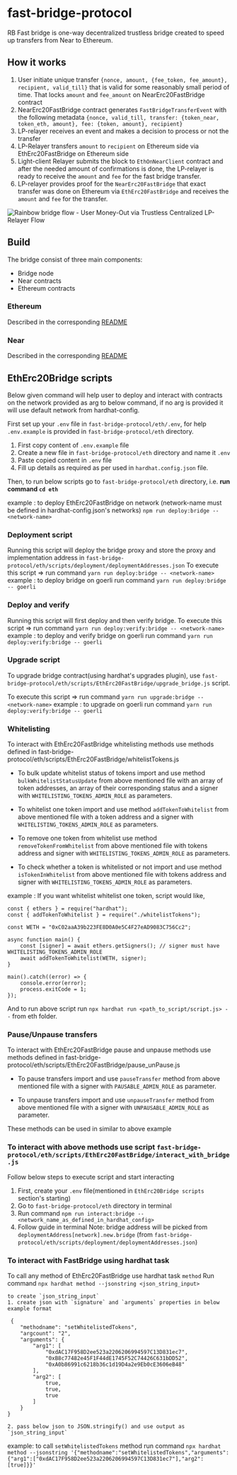 # fast-bridge-protocol

RB Fast bridge is one-way decentralized trustless bridge created to speed up transfers from Near to Ethereum.

## How it works
1) User initiate unique transfer `{nonce, amount, {fee_token, fee_amount}, recipient, valid_till}` that is valid for some reasonably small period of time. That locks `amount` and `fee_amount` on NearErc20FastBridge contract
2) NearErc20FastBridge contract generates `FastBridgeTransferEvent` with the following metadata `{nonce, valid_till, transfer: {token_near, token_eth, amount}, fee: {token, amount}, recipient}`
3) LP-relayer receives an event and makes a decision to process or not the transfer
4) LP-Relayer transfers `amount` to `recipient` on Ethereum side via EthErc20FastBridge on Ethereum side
5) Light-client Relayer submits the block to `EthOnNearClient` contract and after the needed amount of confirmations is done, the LP-relayer is ready to receive the `amount` and `fee` for the fast bridge transfer.
6) LP-relayer provides proof for the `NearErc20FastBridge` that exact transfer was done on Ethereum via `EthErc20FastBridge` and receives the `amount` and `fee` for the transfer.

![Rainbow bridge flow - User Money-Out via Trustless Centralized LP-Relayer Flow](https://user-images.githubusercontent.com/91728093/178957579-66c43881-561d-4151-be9f-426928901965.jpg)

## Build
The bridge consist of three main components:
* Bridge node
* Near contracts
* Ethereum contracts

### Ethereum
Described in the corresponding [README](eth/README.md)

### Near
Described in the corresponding [README](near/README.md)


## EthErc20Bridge scripts
Below given command will help user to deploy and interact with contracts on the network provided as arg to below command, if no arg is provided it will use default network from hardhat-config.

First set up your `.env` file in `fast-bridge-protocol/eth/.env`, for help `.env.example` is provided in `fast-bridge-protocol/eth` directory.
1. First copy content of `.env.example` file
2. Create a new file in `fast-bridge-protocol/eth` directory and name it `.env`
3. Paste copied content in `.env` file 
4. Fill up details as required as per used in `hardhat.config.json` file.

Then, to run below scripts go to `fast-bridge-protocol/eth` directory, i.e. **run command `cd eth`**

example : to deploy EthErc20FastBridge on <network-name> network (network-name must be defined in hardhat-config.json's networks)
`npm run deploy:bridge -- <network-name>`

### Deployment script
Running this script will deploy the bridge proxy and store the proxy and implementation address in `fast-bridge-protocol/eth/scripts/deployment/deploymentAddresses.json`
To execute this script => run command `yarn run deploy:bridge -- <network-name>`
example : to deploy bridge on goerli run command `yarn run deploy:bridge -- goerli`

### Deploy and verify
Running this script will first deploy and then verify bridge.
To execute this script => run command `yarn run deploy:verify:bridge -- <network-name>`
example : to deploy and verify bridge on goerli run command `yarn run deploy:verify:bridge -- goerli`

### Upgrade script 
To upgrade bridge contract(using hardhat's upgrades plugin), use `fast-bridge-protocol/eth/scripts/EthErc20FastBridge/upgrade_bridge.js` script.
<!-- Before upgrading, go to file `fast-bridge-protocol/eth/scripts/EthErc20FastBridge/upgrade_bridge.js` and update current bridge proxy address at line 7. -->

To execute this script => run command `yarn run upgrade:bridge -- <network-name>`
example : to upgrade on goerli run command `yarn run deploy:verify:bridge -- goerli`

### Whitelisting
To interact with EthErc20FastBridge whitelisting methods use methods defined in fast-bridge-protocol/eth/scripts/EthErc20FastBridge/whitelistTokens.js

* To bulk update whitelist status of tokens import and use method `bulkWhitelistStatusUpdate` from above mentioned file with an array of token addresses, an array of their corresponding status and a signer with `WHITELISTING_TOKENS_ADMIN_ROLE` as parameters.

* To whitelist one token import and use method `addTokenToWhitelist` from above mentioned file with a token address and a signer with `WHITELISTING_TOKENS_ADMIN_ROLE` as parameters.

* To remove one token from whitelist use method `removeTokenFromWhitelist` from above mentioned file with tokens address and signer with `WHITELISTING_TOKENS_ADMIN_ROLE` as parameters.

* To check whether a token is whitelisted or not import and use method `isTokenInWhitelist` from above mentioned file with tokens address and signer with `WHITELISTING_TOKENS_ADMIN_ROLE` as parameters.  

example : If you want whitelist whitelist one token, script would like,
```
const { ethers } = require("hardhat");
const { addTokenToWhitelist } = require("./whitelistTokens");

const WETH = "0xC02aaA39b223FE8D0A0e5C4F27eAD9083C756Cc2";

async function main() {
    const [signer] = await ethers.getSigners(); // signer must have WHITELISTING_TOKENS_ADMIN_ROLE
    await addTokenToWhitelist(WETH, signer);
}

main().catch((error) => {
    console.error(error);
    process.exitCode = 1;
});
```
And to run above script run `npx hardhat run <path_to_script/script.js> --` from eth folder.

### Pause/Unpause transfers
To interact with EthErc20FastBridge pause and unpause methods use methods defined in fast-bridge-protocol/eth/scripts/EthErc20FastBridge/pause_unPause.js

* To pause transfers import and use `pauseTransfer` method from above mentioned file with a signer with `PAUSABLE_ADMIN_ROLE` as parameter. 

* To unpause transfers import and use `unpauseTransfer` method from above mentioned file with a signer with `UNPAUSABLE_ADMIN_ROLE` as parameter. 

These methods can be used in similar to above example

### To interact with above methods use script `fast-bridge-protocol/eth/scripts/EthErc20FastBridge/interact_with_bridge.js`
Follow below steps to execute script and start interacting
1. First, create your `.env` file(mentioned in `EthErc20Bridge scripts` section's starting)
2. Go to `fast-bridge-protocol/eth` directory in terminal
3. Run command `npm run interact:bridge -- <network_name_as_defined_in_hardhat_config>` 
4. Follow guide in terminal
Note: bridge address will be picked from `deploymentAddress[network].new.bridge` (from `fast-bridge-protocol/eth/scripts/deployment/deploymentAddresses.json`)

### To interact with FastBridge using hardhat task
To call any method of EthErc20FastBridge use hardhat task `method` 
Run command `npx hardhat method --jsonstring <json_string_input>`
```
to create `json_string_input`
1. create json with `signature` and `arguments` properties in below example format

 {
    "methodname": "setWhitelistedTokens",
    "argcount": "2",
    "arguments": {
        "arg1": [
            "0xdAC17F958D2ee523a2206206994597C13D831ec7",
            "0xB8c77482e45F1F44dE1745F52C74426C631bDD52",
            "0xA0b86991c6218b36c1d19D4a2e9Eb0cE3606eB48"
        ],
        "arg2": [
            true,
            true,
            true
        ]
    }
}

2. pass below json to JSON.stringify() and use output as `json_string_input`

```
example: to call `setWhitelistedTokens` method run command `npx hardhat method --jsonstring '{"methodname":"setWhitelistedTokens","arguments":{"arg1":["0xdAC17F958D2ee523a2206206994597C13D831ec7"],"arg2":[true]}}'`